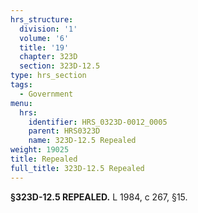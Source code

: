 ```yaml
---
hrs_structure:
  division: '1'
  volume: '6'
  title: '19'
  chapter: 323D
  section: 323D-12.5
type: hrs_section
tags:
  - Government
menu:
  hrs:
    identifier: HRS_0323D-0012_0005
    parent: HRS0323D
    name: 323D-12.5 Repealed
weight: 19025
title: Repealed
full_title: 323D-12.5 Repealed
---
```

**§323D-12.5 REPEALED.** L 1984, c 267, §15.
